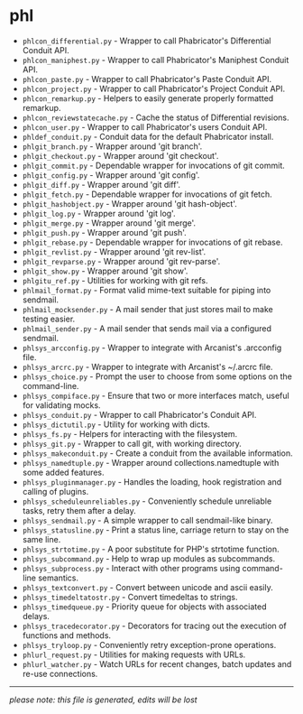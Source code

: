 # phl
* `phlcon_differential.py` -
Wrapper to call Phabricator's Differential Conduit API.
* `phlcon_maniphest.py` -
Wrapper to call Phabricator's Maniphest Conduit API.
* `phlcon_paste.py` -
Wrapper to call Phabricator's Paste Conduit API.
* `phlcon_project.py` -
Wrapper to call Phabricator's Project Conduit API.
* `phlcon_remarkup.py` -
Helpers to easily generate properly formatted remarkup.
* `phlcon_reviewstatecache.py` -
Cache the status of Differential revisions.
* `phlcon_user.py` -
Wrapper to call Phabricator's users Conduit API.
* `phldef_conduit.py` -
Conduit data for the default Phabricator install.
* `phlgit_branch.py` -
Wrapper around 'git branch'.
* `phlgit_checkout.py` -
Wrapper around 'git checkout'.
* `phlgit_commit.py` -
Dependable wrapper for invocations of git commit.
* `phlgit_config.py` -
Wrapper around 'git config'.
* `phlgit_diff.py` -
Wrapper around 'git diff'.
* `phlgit_fetch.py` -
Dependable wrapper for invocations of git fetch.
* `phlgit_hashobject.py` -
Wrapper around 'git hash-object'.
* `phlgit_log.py` -
Wrapper around 'git log'.
* `phlgit_merge.py` -
Wrapper around 'git merge'.
* `phlgit_push.py` -
Wrapper around 'git push'.
* `phlgit_rebase.py` -
Dependable wrapper for invocations of git rebase.
* `phlgit_revlist.py` -
Wrapper around 'git rev-list'.
* `phlgit_revparse.py` -
Wrapper around 'git rev-parse'.
* `phlgit_show.py` -
Wrapper around 'git show'.
* `phlgitu_ref.py` -
Utilities for working with git refs.
* `phlmail_format.py` -
Format valid mime-text suitable for piping into sendmail.
* `phlmail_mocksender.py` -
A mail sender that just stores mail to make testing easier.
* `phlmail_sender.py` -
A mail sender that sends mail via a configured sendmail.
* `phlsys_arcconfig.py` -
Wrapper to integrate with Arcanist's .arcconfig file.
* `phlsys_arcrc.py` -
Wrapper to integrate with Arcanist's ~/.arcrc file.
* `phlsys_choice.py` -
Prompt the user to choose from some options on the command-line.
* `phlsys_compiface.py` -
Ensure that two or more interfaces match, useful for validating mocks.
* `phlsys_conduit.py` -
Wrapper to call Phabricator's Conduit API.
* `phlsys_dictutil.py` -
Utility for working with dicts.
* `phlsys_fs.py` -
Helpers for interacting with the filesystem.
* `phlsys_git.py` -
Wrapper to call git, with working directory.
* `phlsys_makeconduit.py` -
Create a conduit from the available information.
* `phlsys_namedtuple.py` -
Wrapper around collections.namedtuple with some added features.
* `phlsys_pluginmanager.py` -
Handles the loading, hook registration and calling of plugins.
* `phlsys_scheduleunreliables.py` -
Conveniently schedule unreliable tasks, retry them after a delay.
* `phlsys_sendmail.py` -
A simple wrapper to call sendmail-like binary.
* `phlsys_statusline.py` -
Print a status line, carriage return to stay on the same line.
* `phlsys_strtotime.py` -
A poor substitute for PHP's strtotime function.
* `phlsys_subcommand.py` -
Help to wrap up modules as subcommands.
* `phlsys_subprocess.py` -
Interact with other programs using command-line semantics.
* `phlsys_textconvert.py` -
Convert between unicode and ascii easily.
* `phlsys_timedeltatostr.py` -
Convert timedeltas to strings.
* `phlsys_timedqueue.py` -
Priority queue for objects with associated delays.
* `phlsys_tracedecorator.py` -
Decorators for tracing out the execution of functions and methods.
* `phlsys_tryloop.py` -
Conveniently retry exception-prone operations.
* `phlurl_request.py` -
Utilities for making requests with URLs.
* `phlurl_watcher.py` -
Watch URLs for recent changes, batch updates and re-use connections.

-----
*please note: this file is generated, edits will be lost*
